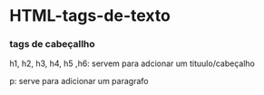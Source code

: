 # HTML-tags-de-texto

### tags de cabeçallho

 h1, h2, h3, h4, h5 ,h6: servem para adcionar um tituulo/cabeçalho

 p: serve para adicionar um paragrafo 